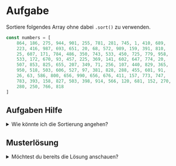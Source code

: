 # Aufgabe

Sortiere folgendes Array ohne dabei `.sort()` zu verwenden.

```typescript
const numbers = [
	864, 186, 275, 944, 901, 255, 781, 281, 745, 1, 410, 689,
	223, 416, 987, 693, 651, 20, 68, 572, 989, 159, 391, 810,
	25, 607, 171, 784, 486, 350, 743, 533, 450, 725, 779, 958,
	533, 172, 670, 93, 457, 225, 369, 141, 602, 647, 774, 20,
	507, 853, 825, 655, 207, 349, 71, 256, 107, 440, 829, 365,
	950, 518, 503, 606, 527, 97, 381, 828, 288, 455, 601, 91,
	26, 63, 586, 800, 656, 990, 656, 676, 411, 157, 773, 747,
	783, 393, 158, 827, 503, 398, 914, 566, 120, 681, 152, 270,
	280, 250, 766, 818
]

```

## Aufgaben Hilfe

<details>
  <summary>Wie könnte ich die Sortierung angehen?</summary>
Ein Ansatz für eine sortierung wäre [Bubblesort](https://de.wikipedia.org/wiki/Bubblesort)

Hier Pseudocode vom Wikipedia Artikel.

  ```
bubbleSort(A: Array)
for (n = A.size; n > 1; n = n - 1) { // äußere Schleife
	for (i = 0; i < n - 1; i = i + 1) { // innere Schleife
		if (A[i] > A[i + 1]) {
			A.swap(i, i + 1)
		}
	}
}
  ```

</details>

## Musterlösung

<details>
  <summary>Möchtest du bereits die Lösung anschauen?</summary>

Der Lösungsansatz ist eine 1:1 implementations des Pseudocodes aus der [Aufgaben Hilfe](#aufgaben-hilfe)

  ```typescript
const numbers = [
	864, 186, 275, 944, 901, 255, 781, 281, 745, 1, 410, 689,
	223, 416, 987, 693, 651, 20, 68, 572, 989, 159, 391, 810,
	25, 607, 171, 784, 486, 350, 743, 533, 450, 725, 779, 958,
	533, 172, 670, 93, 457, 225, 369, 141, 602, 647, 774, 20,
	507, 853, 825, 655, 207, 349, 71, 256, 107, 440, 829, 365,
	950, 518, 503, 606, 527, 97, 381, 828, 288, 455, 601, 91,
	26, 63, 586, 800, 656, 990, 656, 676, 411, 157, 773, 747,
	783, 393, 158, 827, 503, 398, 914, 566, 120, 681, 152, 270,
	280, 250, 766, 818
];

for (let n = numbers.length; n > 1; n--) {
	for (let i = 0; i < n - 1; i++) {
		const firstNumber = numbers[i];
		const secondNumber = numbers[i + 1];

		if (firstNumber > secondNumber) {
			// swap
			numbers[i + 1] = firstNumber;
			numbers[i] = secondNumber;
		}
	}
}

console.log(numbers);
  ```

</details>
